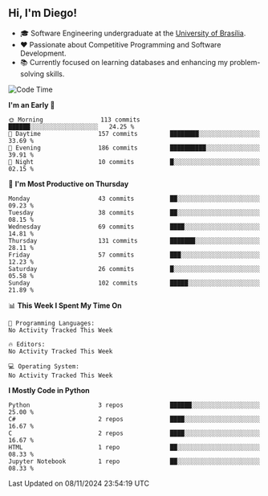 <h2 align="left">Hi, I'm Diego!</h2>

- 🎓 Software Engineering undergraduate at the [University of Brasília](http://www.unb.br).
- ❤️ Passionate about Competitive Programming and Software Development.
- 📚 Currently focused on learning databases and enhancing my problem-solving skills.

<!--START_SECTION:waka-->
![Code Time](http://img.shields.io/badge/Code%20Time-0%20secs-blue)

**I'm an Early 🐤** 

```text
🌞 Morning                113 commits         ██████░░░░░░░░░░░░░░░░░░░   24.25 % 
🌆 Daytime                157 commits         ████████░░░░░░░░░░░░░░░░░   33.69 % 
🌃 Evening                186 commits         ██████████░░░░░░░░░░░░░░░   39.91 % 
🌙 Night                  10 commits          █░░░░░░░░░░░░░░░░░░░░░░░░   02.15 % 
```
📅 **I'm Most Productive on Thursday** 

```text
Monday                   43 commits          ██░░░░░░░░░░░░░░░░░░░░░░░   09.23 % 
Tuesday                  38 commits          ██░░░░░░░░░░░░░░░░░░░░░░░   08.15 % 
Wednesday                69 commits          ████░░░░░░░░░░░░░░░░░░░░░   14.81 % 
Thursday                 131 commits         ███████░░░░░░░░░░░░░░░░░░   28.11 % 
Friday                   57 commits          ███░░░░░░░░░░░░░░░░░░░░░░   12.23 % 
Saturday                 26 commits          █░░░░░░░░░░░░░░░░░░░░░░░░   05.58 % 
Sunday                   102 commits         █████░░░░░░░░░░░░░░░░░░░░   21.89 % 
```


📊 **This Week I Spent My Time On** 

```text
💬 Programming Languages: 
No Activity Tracked This Week

🔥 Editors: 
No Activity Tracked This Week

💻 Operating System: 
No Activity Tracked This Week
```

**I Mostly Code in Python** 

```text
Python                   3 repos             ██████░░░░░░░░░░░░░░░░░░░   25.00 % 
C#                       2 repos             ████░░░░░░░░░░░░░░░░░░░░░   16.67 % 
C                        2 repos             ████░░░░░░░░░░░░░░░░░░░░░   16.67 % 
HTML                     1 repo              ██░░░░░░░░░░░░░░░░░░░░░░░   08.33 % 
Jupyter Notebook         1 repo              ██░░░░░░░░░░░░░░░░░░░░░░░   08.33 % 
```




 Last Updated on 08/11/2024 23:54:19 UTC
<!--END_SECTION:waka-->

